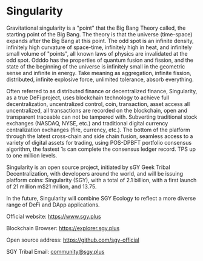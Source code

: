 # Singularity

Gravitational singularity is a "point" that the Big Bang Theory called, the starting point of the Big Bang. The theory is that the universe (time-space) expands after the Big Bang at this point. The odd spot is an infinite density, infinitely high curvature of space-time, infinitely high in heat, and infinitely small volume of "points", all known laws of physics are invalidated at the odd spot. Odddo has the properties of quantum fusion and fission, and the state of the beginning of the universe is infinitely small in the geometric sense and infinite in energy. Take meaning as aggregation, infinite fission, distributed, infinite explosive force, unlimited tolerance, absorb everything.

Often referred to as distributed finance or decentralized finance, Singularity, as a true DeFi project, uses blockchain technology to achieve full decentralization, uncentralized control, coin, transaction, asset access all uncentralized, all transactions are recorded on the blockchain, open and transparent traceable can not be tampered with. Subverting traditional stock exchanges (NASDAQ, NYSE, etc.) and traditional digital currency centralization exchanges (fire, currency, etc.). The bottom of the platform through the latest cross-chain and side chain fusion, seamless access to a variety of digital assets for trading, using POS-DPBFT portfolio consensus algorithm, the fastest 1s can complete the consensus ledger record. TPS up to one million levels.

Singularity is an open source project, initiated by sGY Geek Tribal Decentralization, with developers around the world, and will be issuing platform coins: Singularity (SGY), with a total of 2.1 billion, with a first launch of 21 million m$21 million, and 13.75.

In the future, Singularity will combine SGY Ecology to reflect a more diverse range of DeFi and DApp applications.

Official website: https://www.sgy.plus

Blockchain Browser: https://explorer.sgy.plus

Open source address: https://github.com/sgy-official

SGY Tribal Email: community@sgy.plus
